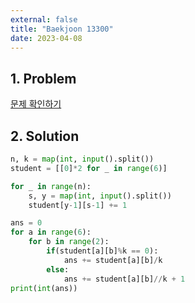 ```yaml
---
external: false
title: "Baekjoon 13300"
date: 2023-04-08
---
```


## 1. Problem

[문제 확인하기](https://www.acmicpc.net/problem/13300)

## 2. Solution

```python
n, k = map(int, input().split())
student = [[0]*2 for _ in range(6)]

for _ in range(n):
    s, y = map(int, input().split())
    student[y-1][s-1] += 1

ans = 0
for a in range(6):
    for b in range(2):
        if(student[a][b]%k == 0):
            ans += student[a][b]/k
        else:
            ans += student[a][b]//k + 1
print(int(ans))
```
